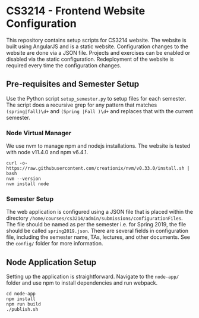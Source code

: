 # CS3214 - Frontend Website Configuration

This repository contains setup scripts for CS3214 website. The website is built using AngularJS and is a static website. Configuration changes to the website are done via a JSON file. Projects and exercises can be enabled or disabled via the static configuration. Redeployment of the website is required every time the configuration changes.

## Pre-requisites and Semester Setup

Use the Python script `setup_semester.py` to setup files for each semester. The script does a recursive grep for any pattern that matches `(spring|fall)\d+` and `(Spring |Fall )\d+` and replaces that with the current semester.

### Node Virtual Manager

We use nvm to manage npm and nodejs installations. The website is tested with node v11.4.0 and npm v6.4.1.

```
curl -o- https://raw.githubusercontent.com/creationix/nvm/v0.33.0/install.sh | bash
nvm --version
nvm install node
```

### Semester Setup

The web application is configured using a JSON file that is placed within the directory `/home/courses/cs3214/admin/submissions/configurationFiles`. The file should be named as per the semester i.e. for Spring 2019, the file should be called `spring2019.json`. There are several fields in configuration file, including the semester name, TAs, lectures, and other documents. See the `config/` folder for more information.

## Node Application Setup

Setting up the application is straightforward. Navigate to the `node-app/` folder and use npm to install dependencies and run webpack.

```
cd node-app
npm install
npm run build
./publish.sh
```
